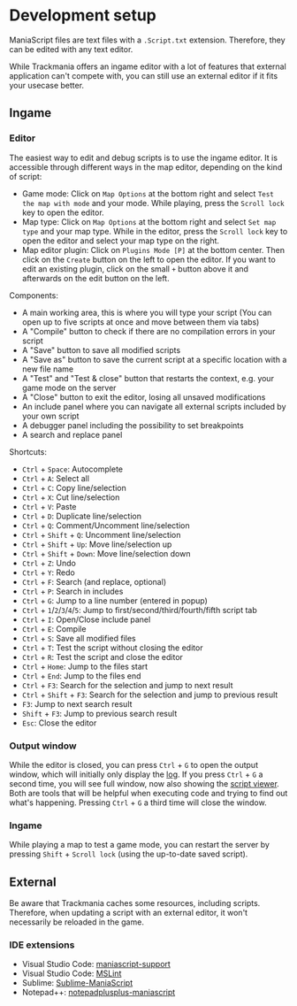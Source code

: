 # Development setup
ManiaScript files are text files with a `.Script.txt` extension. Therefore, they can be edited with any text editor.

While Trackmania offers an ingame editor with a lot of features that external application can't compete with, you can still use an external editor if it fits your usecase better.

## Ingame

### Editor
The easiest way to edit and debug scripts is to use the ingame editor. It is accessible through different ways in the map editor, depending on the kind of script:
- Game mode: Click on `Map Options` at the bottom right and select `Test the map with mode` and your mode. While playing, press the `Scroll lock` key to open the editor.
- Map type: Click on `Map Options` at the bottom right and select `Set map type` and your map type. While in the editor, press the `Scroll lock` key to open the editor and select your map type on the right.
- Map editor plugin: Click on `Plugins Mode [P]` at the bottom center. Then click on the `Create` button on the left to open the editor. If you want to edit an existing plugin, click on the small `+` button above it and afterwards on the edit button on the left.

Components:
- A main working area, this is where you will type your script (You can open up to five scripts at once and move between them via tabs)
- A "Compile" button to check if there are no compilation errors in your script
- A "Save" button to save all modified scripts
- A "Save as" button to save the current script at a specific location with a new file name
- A "Test" and "Test & close" button that restarts the context, e.g. your game mode on the server
- A "Close" button to exit the editor, losing all unsaved modifications
- An include panel where you can navigate all external scripts included by your own script
- A debugger panel including the possibility to set breakpoints
- A search and replace panel

Shortcuts:
- `Ctrl` + `Space`: Autocomplete
- `Ctrl` + `A`: Select all
- `Ctrl` + `C`: Copy line/selection
- `Ctrl` + `X`: Cut line/selection
- `Ctrl` + `V`: Paste
- `Ctrl` + `D`: Duplicate line/selection
- `Ctrl` + `Q`: Comment/Uncomment line/selection
- `Ctrl` + `Shift` + `Q`: Uncomment line/selection
- `Ctrl` + `Shift` + `Up`: Move line/selection up
- `Ctrl` + `Shift` + `Down`: Move line/selection down
- `Ctrl` + `Z`: Undo
- `Ctrl` + `Y`: Redo
- `Ctrl` + `F`: Search (and replace, optional)
- `Ctrl` + `P`: Search in includes
- `Ctrl` + `G`: Jump to a line number (entered in popup)
- `Ctrl` + `1`/`2`/`3`/`4`/`5`: Jump to first/second/third/fourth/fifth script tab
- `Ctrl` + `I`: Open/Close include panel
- `Ctrl` + `E`: Compile
- `Ctrl` + `S`: Save all modified files
- `Ctrl` + `T`: Test the script without closing the editor
- `Ctrl` + `R`: Test the script and close the editor
- `Ctrl` + `Home`: Jump to the files start
- `Ctrl` + `End`: Jump to the files end
- `Ctrl` + `F3`: Search for the selection and jump to next result
- `Ctrl` + `Shift` + `F3`: Search for the selection and jump to previous result
- `F3`: Jump to next search result
- `Shift` + `F3`: Jump to previous search result
- `Esc`: Close the editor

### Output window
While the editor is closed, you can press `Ctrl` + `G` to open the output window, which will initially only display the [log](/advanced/log.html). If you press `Ctrl` + `G` a second time, you will see full window, now also showing the [script viewer](/advanced/script_viewer.html). Both are tools that will be helpful when executing code and trying to find out what's happening. Pressing `Ctrl` + `G` a third time will close the window.

### Ingame
While playing a map to test a game mode, you can restart the server by pressing `Shift` + `Scroll lock` (using the up-to-date saved script).

## External
Be aware that Trackmania caches some resources, including scripts. Therefore, when updating a script with an external editor, it won't necessarily be reloaded in the game.

### IDE extensions
- Visual Studio Code: [maniascript-support](https://marketplace.visualstudio.com/items?itemName=reaby.maniascript-support)
- Visual Studio Code: [MSLint](https://marketplace.visualstudio.com/items?itemName=aessi.vscode-mslint)
- Sublime: [Sublime-ManiaScript](https://github.com/ManiaPlanet/Sublime-ManiaScript)
- Notepad++: [notepadplusplus-maniascript](https://github.com/ManiaPlanet/notepadplusplus-maniascript)
